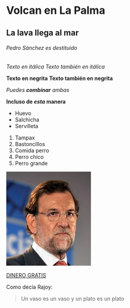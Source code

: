 # Volcan en La Palma
## La lava llega al mar
###### Pedro Sánchez es destituido

*Texto en itálica*
_Texto también en itálica_

**Texto en negrita**
**Texto también en negrita**

_Puedes **combinar** ambas_

**Incluso de _esta_ manera**

* Huevo
* Salchicha
* Servilleta

1. Tampax
2. Bastoncillos
3. Comida perro
  1. Perro chico
  2. Perro grande

![RAJOY](/Logotipo/RAJOY.jpg)

[DINERO GRATIS](https://www.google.com/search?q=troleado+puto&rlz=1C1CHBD_esES972ES972&source=lnms&tbm=isch&sa=X&ved=2ahUKEwjOi9Htu6bzAhVFKBoKHZo6AfoQ_AUoAXoECAEQAw&biw=1280&bih=913&dpr=1#imgrc=4F5Fr1dP9_cESM)

Como decía Rajoy:
> Un vaso es un vaso y un plato es un plato
